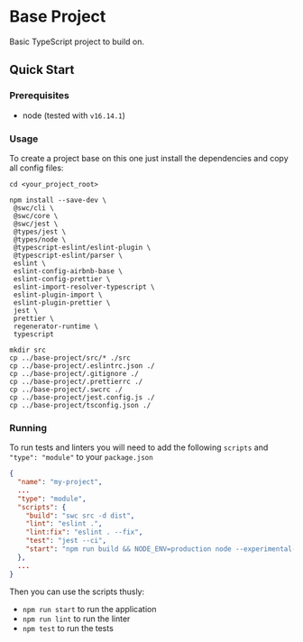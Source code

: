 # Base Project

Basic TypeScript project to build on. 

## Quick Start

### Prerequisites

- node (tested with `v16.14.1`)

### Usage

To create a project base on this one just install the dependencies and copy all config files:

```shell
cd <your_project_root>

npm install --save-dev \
 @swc/cli \
 @swc/core \
 @swc/jest \
 @types/jest \
 @types/node \
 @typescript-eslint/eslint-plugin \
 @typescript-eslint/parser \
 eslint \
 eslint-config-airbnb-base \
 eslint-config-prettier \
 eslint-import-resolver-typescript \
 eslint-plugin-import \
 eslint-plugin-prettier \
 jest \
 prettier \
 regenerator-runtime \
 typescript
 
mkdir src
cp ../base-project/src/* ./src
cp ../base-project/.eslintrc.json ./
cp ../base-project/.gitignore ./
cp ../base-project/.prettierrc ./
cp ../base-project/.swcrc ./
cp ../base-project/jest.config.js ./
cp ../base-project/tsconfig.json ./
```

### Running

To run tests and linters you will need to add the following `scripts` and `"type": "module"` to your `package.json`

```json
{
  "name": "my-project",
  ...
  "type": "module",
  "scripts": {
    "build": "swc src -d dist",
    "lint": "eslint .",
    "lint:fix": "eslint . --fix",
    "test": "jest --ci",
    "start": "npm run build && NODE_ENV=production node --experimental-specifier-resolution=node dist/index.js"
  },
  ...
}
```

Then you can use the scripts thusly:

- `npm run start` to run the application
- `npm run lint` to run the linter
- `npm test` to run the tests

